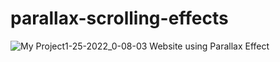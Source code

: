 # parallax-scrolling-effects
![My Project1-25-2022_0-08-03](https://user-images.githubusercontent.com/96843024/150903714-b0e7b5ff-fc9d-4a72-a300-73c7f46d3b3f.gif)
Website using Parallax Effect
